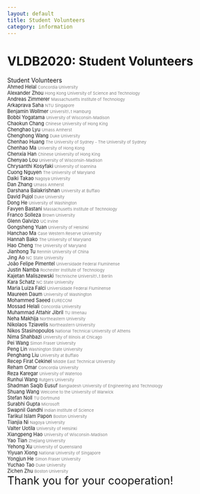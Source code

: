 ```yaml
---
layout: default
title: Student Volunteers
category: information
---
```


# VLDB2020: Student Volunteers

<div class="col-group">
    <div class="award col-12">
        <div class="header">Student Volunteers</div>
        <div class="col-group name">
            <div class="col-6" style="font-size:0.8em;">
                <div> Ahmed Helal <small style="color:gray;"> Concordia University </small></div>
                <div> Alexander Zhou <small style="color:gray;"> Hong Kong University of Science and Technology </small></div>
                <div> Andreas Zimmerer <small style="color:gray;"> Massachusetts Institute of Technology </small></div>
                <div> Arkaprava Saha <small style="color:gray;"> NTU Singapore </small></div>
                <div> Benjamin Wollmer <small style="color:gray;"> Universitﾃ､t Hamburg </small></div>
                <div> Bobbi Yogatama <small style="color:gray;"> University of Wisconsin-Madison </small></div>
                <div> Chaokun Chang <small style="color:gray;"> Chinese University of Hong King </small></div>
                <div> Chenghao Lyu <small style="color:gray;"> Umass Amherst </small></div>
                <div> Chenghong Wang <small style="color:gray;"> Duke University </small></div>
                <div> Chenhao Huang <small style="color:gray;"> The University of Sydney - The University of Sydney </small></div>
                <div> Chenhao Ma <small style="color:gray;"> University of Hong Kong </small></div>
                <div> Chenxia Han <small style="color:gray;"> Chinese University of Hong King </small></div>
                <div> Chenyao Lou <small style="color:gray;"> University of Wisconsin-Madison </small></div>
                <div> Chrysanthi Kosyfaki <small style="color:gray;"> University of Ioannina </small></div>
                <div> Cuong Nguyen <small style="color:gray;"> The University of Maryland </small></div>
                <div> Daiki Takao <small style="color:gray;"> Nagoya University </small></div>
                <div> Dan Zhang <small style="color:gray;"> Umass Amherst </small></div>
                <div> Darshana Balakrishnan <small style="color:gray;"> University at Buffalo </small></div>
                <div> David Pujol <small style="color:gray;"> Duke University </small></div>
                <div> Dong He <small style="color:gray;"> University of Washington </small></div>
                <div> Favyen Bastani <small style="color:gray;"> Massachusetts Institute of Technology </small></div>
                <div> Franco Solleza <small style="color:gray;"> Brown University </small></div>
                <div> Glenn Galvizo <small style="color:gray;"> UC Irvine </small></div>
                <div> Gongsheng Yuan <small style="color:gray;"> University of Helsinki </small></div>
                <div> Hanchao Ma <small style="color:gray;"> Case Western Reserve University </small></div>
                <div> Hannah Bako <small style="color:gray;"> The University of Maryland </small></div>
                <div> Hao Cheng <small style="color:gray;"> The University of Maryland </small></div>
                <div> Jianhong Tu <small style="color:gray;"> Renmin University of China </small></div>
                <div> Jing Ao <small style="color:gray;"> NC State University </small></div>
                <div> João Felipe Pimentel <small style="color:gray;"> Universidade Federal Fluminense </small></div>
                <div> Justin Namba <small style="color:gray;"> Rochester Institute of Technology </small></div>
                <div> Kajetan Maliszewski <small style="color:gray;"> Technische Universitﾃ､t Berlin </small></div>
            </div>
            <div class="col-6" style="font-size:0.8em;">
                <div> Kara Schatz <small style="color:gray;"> NC State University </small></div>
                <div> Maria Luiza Falci <small style="color:gray;"> Universidade Federal Fluminense </small></div>
                <div> Maureen Daum <small style="color:gray;"> University of Washington </small></div>
                <div> Mohammed Saeed <small style="color:gray;"> EURECOM </small></div>
                <div> Mossad Helali <small style="color:gray;"> Concordia University </small></div>
                <div> Muhammad Attahir Jibril <small style="color:gray;"> TU Ilmenau </small></div>
                <div> Neha Makhija <small style="color:gray;"> Northeastern University </small></div>
                <div> Nikolaos Tziavelis <small style="color:gray;"> Northeastern University </small></div>
                <div> Nikos Stasinopoulos <small style="color:gray;"> National Technical University of Athens </small></div>
                <div> Nima Shahbazi <small style="color:gray;"> University of Illinois at Chicago </small></div>
                <div> Pei Wang <small style="color:gray;"> Simon Fraser University </small></div>
                <div> Peng Lin <small style="color:gray;"> Washington State University </small></div>
                <div> Penghang Liu <small style="color:gray;"> University at Buffalo </small></div>
                <div> Recep Firat Cekinel <small style="color:gray;"> Middle East Technical University </small></div>
                <div> Reham Omar <small style="color:gray;"> Concordia University </small></div>
                <div> Reza Karegar <small style="color:gray;"> University of Waterloo </small></div>
                <div> Runhui Wang <small style="color:gray;"> Rutgers University </small></div>
                <div> Shadman Saqib Eusuf <small style="color:gray;"> Bangladesh University of Engineering and Technology </small>
                </div>
                <div> Shuang Wang <small style="color:gray;"> Welcome to the University of Warwick </small></div>
                <div> Stefan Noll <small style="color:gray;"> TU Dortmund </small></div>
                <div> Surabhi Gupta <small style="color:gray;"> Microsoft </small></div>
                <div> Swapnil Gandhi <small style="color:gray;"> Indian Institute of Science </small></div>
                <div> Tarikul Islam Papon <small style="color:gray;"> Boston University </small></div>
                <div> Tianjia Ni <small style="color:gray;"> Nagoya University </small></div>
                <div> Valter Uotila <small style="color:gray;"> University of Helsinki </small></div>
                <div> Xiangpeng Hao <small style="color:gray;"> University of Wisconsin-Madison </small></div>
                <div> Yao Tian <small style="color:gray;"> Zhejiang University </small></div>
                <div> Yehong Xu <small style="color:gray;"> University of Queensland </small></div>
                <div> Yiyuan Xiong <small style="color:gray;"> National University of Singapore </small></div>
                <div> Yongjun He <small style="color:gray;"> Simon Fraser University </small></div>
                <div> Yuchao Tao <small style="color:gray;"> Duke University </small></div>
                <div> Zichen Zhu <small style="color:gray;"> Boston University </small></div>
            </div>
        </div>
        <div class="footer" style="font-size:1.8em;">
            Thank you for your cooperation!
        </div>
    </div>
</div>